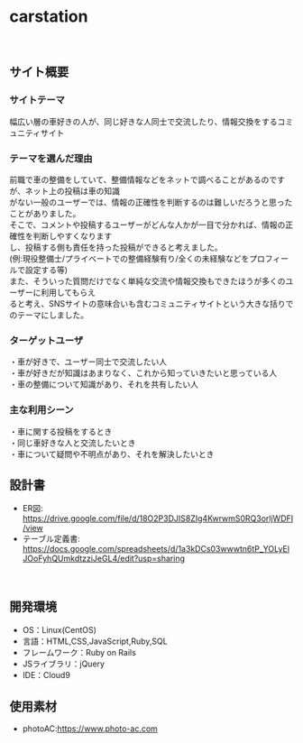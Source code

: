 # carstation
​
## サイト概要
### サイトテーマ
​幅広い層の車好きの人が、同じ好きな人同士で交流したり、情報交換をするコミュニティサイト

### テーマを選んだ理由
前職で車の整備をしていて、整備情報などをネットで調べることがあるのですが、ネット上の投稿は車の知識<br>
がない一般のユーザーでは、情報の正確性を判断するのは難しいだろうと思ったことがありました。<br>
そこで、コメントや投稿するユーザーがどんな人かが一目で分かれば、情報の正確性を判断しやすくなります<br>
し、投稿する側も責任を持った投稿ができると考えました。<br>
(例:現役整備士/プライベートでの整備経験有り/全くの未経験などをプロフィールで設定する等)<br>
また、そういった質問だけでなく単純な交流や情報交換もできたほうが多くのユーザーに利用してもらえ<br>
ると考え、SNSサイトの意味合いも含むコミュニティサイトという大きな括りでのテーマにしました。

### ターゲットユーザ
・車が好きで、ユーザー同士で交流したい人<br>
・車が好きだが知識はあまりなく、これから知っていきたいと思っている人<br>
・車の整備について知識があり、それを共有したい人

### 主な利用シーン
・車に関する投稿をするとき<br>
・同じ車好きな人と交流したいとき<br>
・車について疑問や不明点があり、それを解決したいとき
## 設計書
- ER図:
<https://drive.google.com/file/d/18O2P3DJIS8ZIg4KwrwmS0RQ3orljWDFI/view>
- テーブル定義書:
<https://docs.google.com/spreadsheets/d/1a3kDCs03wwwtn6tP_YOLyElJOoFyhQUmkdtzziJeGL4/edit?usp=sharing>

​
## 開発環境
- OS：Linux(CentOS)
- 言語：HTML,CSS,JavaScript,Ruby,SQL
- フレームワーク：Ruby on Rails
- JSライブラリ：jQuery
- IDE：Cloud9
​
## 使用素材
- photoAC:https://www.photo-ac.com